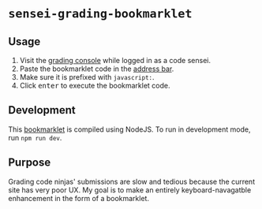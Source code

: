 # `sensei-grading-bookmarklet`

## Usage

1. Visit the [grading console][grading_console] while logged in as a code sensei.
1. Paste the bookmarklet code in the [address bar](https://en.wikipedia.org/wiki/Address_bar).
1. Make sure it is prefixed with `javascript:`.
1. Click <kbd>enter</kbd> to execute the bookmarklet code.

## Development

This [bookmarklet][bookmarklet_definition] is compiled using NodeJS.
To run in development mode, run `npm run dev`.

## Purpose

Grading code ninjas' submissions are slow and tedious because the current site has very poor UX.
My goal is to make an entirely keyboard-navagatble enhancement in the form of a bookmarklet.

[grading_console]: https://gdp.code.ninja/Grading
[bookmarklet_definition]: https://en.wikipedia.org/wiki/Bookmarklet
